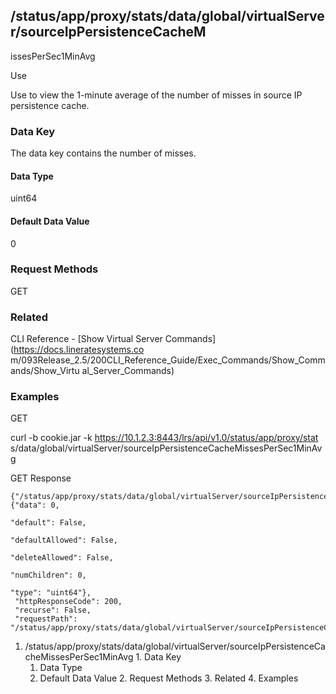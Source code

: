 ## /status/app/proxy/stats/data/global/virtualServer/sourceIpPersistenceCacheM
issesPerSec1MinAvg

Use

Use to view the 1-minute average of the number of misses in source IP
persistence cache.

### Data Key

The data key contains the number of misses.

#### Data Type

uint64

#### Default Data Value

0

### Request Methods

GET

### Related

CLI Reference - [Show Virtual Server Commands](https://docs.lineratesystems.co
m/093Release_2.5/200CLI_Reference_Guide/Exec_Commands/Show_Commands/Show_Virtu
al_Server_Commands)

### Examples

GET

curl -b cookie.jar -k https://10.1.2.3:8443/lrs/api/v1.0/status/app/proxy/stat
s/data/global/virtualServer/sourceIpPersistenceCacheMissesPerSec1MinAvg

GET Response

    
    {"/status/app/proxy/stats/data/global/virtualServer/sourceIpPersistenceCacheMissesPerSec1MinAvg": {"data": 0,
                                                                                                        "default": False,
                                                                                                        "defaultAllowed": False,
                                                                                                        "deleteAllowed": False,
                                                                                                        "numChildren": 0,
                                                                                                        "type": "uint64"},
     "httpResponseCode": 200,
     "recurse": False,
     "requestPath": "/status/app/proxy/stats/data/global/virtualServer/sourceIpPersistenceCacheMissesPerSec1MinAvg"}
    

  1. /status/app/proxy/stats/data/global/virtualServer/sourceIpPersistenceCacheMissesPerSec1MinAvg
    1. Data Key
      1. Data Type
      2. Default Data Value
    2. Request Methods
    3. Related
    4. Examples

